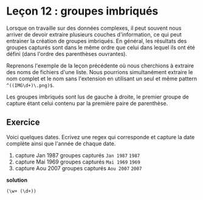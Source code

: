 # Leçon 12 : groupes imbriqués

Lorsque on travaille sur des données complexes, il peut souvent nous arriver de devoir extraire plusieurs couches d'information, ce qui peut entrainer la création de groupes imbriqués. En général, les résultats des groupes capturés sont dans le même ordre que celui dans lequel ils ont été défini (dans l'ordre des parenthèses ouvrantes).

Reprenons l'exemple de la leçon précédente où nous cherchions à extraire des noms de fichiers d'une liste. Nous pourrions simultanément extraire le nom complet et le nom sans l'extension en utilisant un seul et même pattern `^((IMG\d+)\.png)$`.

Les groupes imbriqués sont lus de gauche à droite, le premier groupe de capture étant celui contenu par la première paire de parenthèse.

## Exercice

Voici quelques dates. Ecrivez une regex qui corresponde et capture la date complète ainsi que l'année de chaque date.

1. capture Jan 1987 groupes capturés `Jan 1987` `1987`
2. capture Mai 1969 groupes capturés `Mai 1969` `1969`
3. capture Aou 2007 groupes capturés `Aou 2007` `2007`

**solution**

`(\w+ (\d+))`
